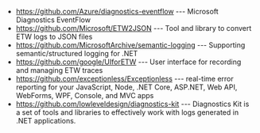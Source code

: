 * https://github.com/Azure/diagnostics-eventflow --- Microsoft Diagnostics EventFlow 
* https://github.com/Microsoft/ETW2JSON --- Tool and library to convert ETW logs to JSON files 
* https://github.com/MicrosoftArchive/semantic-logging --- Supporting semantic/structured logging for .NET
* https://github.com/google/UIforETW --- User interface for recording and managing ETW traces 
* https://github.com/exceptionless/Exceptionless ---  real-time error reporting for your JavaScript, Node, .NET Core, ASP.NET, Web API, WebForms, WPF, Console, and MVC apps
* https://github.com/lowleveldesign/diagnostics-kit --- Diagnostics Kit is a set of tools and libraries to effectively work with logs generated in .NET applications. 
